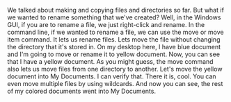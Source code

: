 We talked about making and copying files and directories so far. But what if we wanted to rename something that we've created? Well, in the Windows GUI, if you are to rename a file, we just right-click and rename. In the command line, if we wanted to rename a file, we can use the move or move item command. It lets us rename files. Lets move the file without changing the directory that it's stored in. On my desktop here, I have blue document and I'm going to move or rename it to yellow document. Now, you can see that I have a yellow document. As you might guess, the move command also lets us move files from one directory to another. Let's move the yellow document into My Documents. I can verify that. There it is, cool. You can even move multiple files by using wildcards. And now you can see, the rest of my colored documents went into My Documents.
